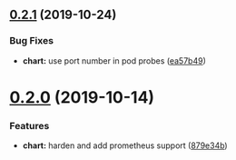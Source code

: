 ## [0.2.1](https://github.com/bergerx/tillerless-helm-release-exporter/compare/v0.2.0...v0.2.1) (2019-10-24)


### Bug Fixes

* **chart:** use port number in pod probes ([ea57b49](https://github.com/bergerx/tillerless-helm-release-exporter/commit/ea57b4921e9c533240c1b2c6de7203d76d4c6e45))

# [0.2.0](https://github.com/bergerx/tillerless-helm-release-exporter/compare/v0.1.0...v0.2.0) (2019-10-14)


### Features

* **chart:** harden and add prometheus support ([879e34b](https://github.com/bergerx/tillerless-helm-release-exporter/commit/879e34b7d40b2b907e7a03e8d4a02f777ea1f582))
